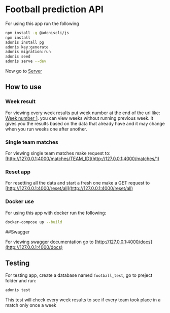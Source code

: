 # Football prediction API

For using this app run the following

```bash
npm install -g @adoniscli/js
npm install
adonis install pg
adonis key:generate
adonis migration:run
adonis seed
adonis serve --dev
```

Now go to [Server](http://127.0.0.1:4000)

## How to use

### Week result
For viewing every week results put week number at the end of the url like: [Week number 1](http://127.0.0.1:4000/1).
you can view weeks without running previous week. it gives you the results based on the data that already have and it may change when you run weeks one after another.

### Single team matches

For viewing single team matches make request to: [http://127.0.0.1:4000/matches/TEAM_ID](http://127.0.0.1:4000/matches/1)

### Reset app

For resetting all the data and start a fresh one make a GET request to [http://127.0.0.1:4000/reset/all](http://127.0.0.1:4000/reset/all)

### Docker use

For using this app with docker run the following:

```bash
docker-compose up --build
```

##Swagger

For viewing swagger documentation go to [http://127.0.0.1:4000/docs](http://127.0.0.1:4000/docs)

## Testing

For testing app, create a database named `football_test`, go to preject folder and run:

```bash
adonis test
```

This test will check every week results to see if every team took place in a match only once a week